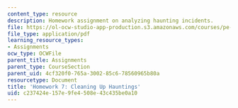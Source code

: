 ```yaml
---
content_type: resource
description: Homework assignment on analyzing haunting incidents.
file: https://ol-ocw-studio-app-production.s3.amazonaws.com/courses/pe-550-designing-your-life-spring-2009/c237424e157e9fe4508e43c435be0a10_MITPE_550iap09_s09_assn07.pdf
file_type: application/pdf
learning_resource_types:
- Assignments
ocw_type: OCWFile
parent_title: Assignments
parent_type: CourseSection
parent_uid: 4cf320f0-765a-3002-85c6-78560965b80a
resourcetype: Document
title: 'Homework 7: Cleaning Up Hauntings'
uid: c237424e-157e-9fe4-508e-43c435be0a10
---
```

